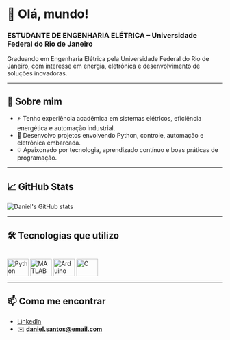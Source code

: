 # 👋 Olá, mundo!  

### ESTUDANTE DE ENGENHARIA ELÉTRICA – Universidade Federal do Rio de Janeiro  

Graduando em Engenharia Elétrica pela Universidade Federal do Rio de Janeiro, com interesse em energia, eletrônica e desenvolvimento de soluções inovadoras.

---

## 🚀 Sobre mim  

- ⚡ Tenho experiência acadêmica em sistemas elétricos, eficiência energética e automação industrial.  
- 🔌 Desenvolvo projetos envolvendo Python, controle, automação e eletrônica embarcada.  
- 💡 Apaixonado por tecnologia, aprendizado contínuo e boas práticas de programação.  

---


## 📈 GitHub Stats

![Daniel's GitHub stats](https://github-readme-stats.vercel.app/api?username=Daniel-sntsa&show_icons=true&theme=radical)

---


## 🛠️ Tecnologias que utilizo  

<div style="display: inline_block"><br>
  <img align="center" alt="Python" height="40" width="50" src="https://cdn.jsdelivr.net/gh/devicons/devicon/icons/python/python-original.svg">
  <img align="center" alt="MATLAB" height="40" width="50" src="https://upload.wikimedia.org/wikipedia/commons/2/21/Matlab_Logo.png">
  <img align="center" alt="Arduino" height="40" width="50" src="https://cdn.jsdelivr.net/gh/devicons/devicon/icons/arduino/arduino-original.svg">
  <img align="center" alt="C" height="40" width="50" src="https://cdn.jsdelivr.net/gh/devicons/devicon/icons/c/c-original.svg">

</div>

---

## 📫 Como me encontrar  

- [LinkedIn](https://www.linkedin.com/in/daniel-santos)  
- ✉️ **daniel.santos@email.com**  

